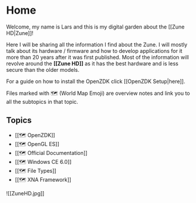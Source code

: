 # Home
Welcome,
my name is Lars and this is my digital garden about the [[Zune HD|Zune]]!

Here I will be sharing all the information I find about the Zune. I will mostly talk about its hardware / firmware and how to develop applications for it more than 20 years after it was first published. Most of the information will revolve around the **[[Zune HD]]** as it has the best hardware and is less secure than the older models. 

For a guide on how to install the OpenZDK click [[OpenZDK Setup|here]].

Files marked with 🗺️ (World Map Emoji) are overview notes and link you to all the subtopics in that topic. 

## Topics
- [[🗺️ OpenZDK]]
- [[🗺️ OpenGL ES]]
- [[🗺️ Official Documentation]]
- [[🗺️ Windows CE 6.0]]
- [[🗺️ File Types]]
- [[🗺️ XNA Framework]]


![[ZuneHD.jpg]]
